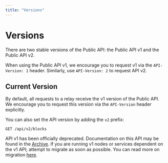 ```yaml
---
title: "Versions"
---
```


# Versions

There are two stable versions of the Public API: the Public API v1 and the Public API v2.

When using the Public API v1, we encourage you to request v1 via the `API-Version: 1` header. Similarly, use `API-Version: 2` to request API v2.

## Current Version

By default, all requests to a relay receive the v1 version of the Public API. We encourage you to request this version via the `API-Version` header explicitly.

You can also set the API version by adding the `v2` prefix:

```
GET /api/v2/blocks
```

API v1 has been officially deprecated. Documentation on this API may be found in the [Archive](/archive/api/public-v1). If you are running v1 nodes or services dependent on the v1 API; attempt to migrate as soon as possible. You can read more on migration [here](/exchanges/migrating-to-ark-core.md).

